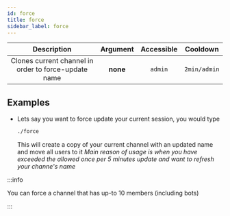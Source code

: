 ```yaml
---
id: force
title: force
sidebar_label: force
---
```


|                     Description                      | Argument | Accessible |   Cooldown   |
| :--------------------------------------------------: | :------: | :--------: | :----------: |
| Clones current channel in order to force-update name | **none** |  `admin`   | `2min/admin` |

## Examples

- Lets say you want to force update your current session, you would type

  ```bash
  ./force
  ```

  This will create a copy of your current channel with an updated name and move all users to it
  _Main reason of usage is when you have exceeded the allowed once per 5 minutes update and want to refresh your channe's name_

:::info

You can force a channel that has up-to 10 members (including bots)

:::